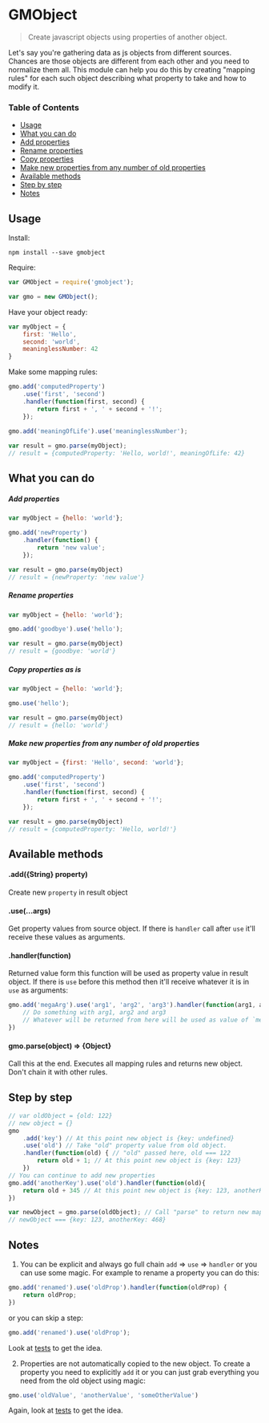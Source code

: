 # GMObject
> Create javascript objects using properties of another object.

Let's say you're gathering data as js objects from different sources. Chances are those objects are different from each other and you need to normalize them all.
This module can help you do this by creating "mapping rules" for each such object describing what property to take and how to modify it.

### Table of Contents

- [Usage](#usage)
- [What you can do](#what-you-can-do)
 - [Add properties](#add-properties)
 - [Rename properties](#rename-properties)
 - [Copy properties](#copy-properties-as-is)
 - [Make new properties from any number of old properties](#make-new-properties-from-any-number-of-old-properties)
- [Available methods](#available-methods)
- [Step by step](#step-by-step)
- [Notes](#notes)


## Usage
Install:
```shell
npm install --save gmobject
```

Require:
```javascript
var GMObject = require('gmobject');

var gmo = new GMObject();
```

Have your object ready:
```javascript
var myObject = {
    first: 'Hello',
    second: 'world',
    meaninglessNumber: 42
}
```

Make some mapping rules:
```javascript
gmo.add('computedProperty')
    .use('first', 'second')
    .handler(function(first, second) {
        return first + ', ' + second + '!';
    });
  
gmo.add('meaningOfLife').use('meaninglessNumber');

var result = gmo.parse(myObject);
// result = {computedProperty: 'Hello, world!', meaningOfLife: 42}
```

## What you can do
##### Add properties
```javascript
var myObject = {hello: 'world'};

gmo.add('newProperty')
    .handler(function() {
        return 'new value';
    });

var result = gmo.parse(myObject)
// result = {newProperty: 'new value'}
```

##### Rename properties
```javascript
var myObject = {hello: 'world'};

gmo.add('goodbye').use('hello');

var result = gmo.parse(myObject)
// result = {goodbye: 'world'}
```

##### Copy properties as is
```javascript
var myObject = {hello: 'world'};

gmo.use('hello');

var result = gmo.parse(myObject)
// result = {hello: 'world'}
```

##### Make new properties from any number of old properties
```javascript
var myObject = {first: 'Hello', second: 'world'};

gmo.add('computedProperty')
    .use('first', 'second')
    .handler(function(first, second) {
        return first + ', ' + second + '!';
    });

var result = gmo.parse(myObject)
// result = {computedProperty: 'Hello, world!'}
```

## Available methods
#### .add({String} property)
Create new `property` in result object

#### .use(...args)
Get property values from source object. If there is `handler` call after `use` it'll receive these values as arguments.

#### .handler(function)
Returned value form this function will be used as property value in result object.
If there is `use` before this method then it'll receive whatever it is in `use` as arguments:
```javascript
gmo.add('megaArg').use('arg1', 'arg2', 'arg3').handler(function(arg1, arg2, arg3) {
    // Do something with arg1, arg2 and arg3
    // Whatever will be returned from here will be used as value of `megaArg` property
})
```

#### gmo.parse(object) => {Object}
Call this at the end. Executes all mapping rules and returns new object. Don't chain it with other rules.

## Step by step
```javascript
// var oldObject = {old: 122}
// new object = {}
gmo
    .add('key') // At this point new object is {key: undefined}
    .use('old') // Take "old" property value from old object.
    .handler(function(old) { // "old" passed here, old === 122
        return old + 1; // At this point new object is {key: 123}
    })
// You can continue to add new properties
gmo.add('anotherKey').use('old').handler(function(old){
    return old + 345 // At this point new object is {key: 123, anotherKey: 468}
})

var newObject = gmo.parse(oldObject); // Call "parse" to return new mapped object
// newObject === {key: 123, anotherKey: 468}
```
## Notes
1. You can be explicit and always go full chain `add` => `use` => `handler` or you can use some magic.
For example to rename a property you can do this:
```javascript
gmo.add('renamed').use('oldProp').handler(function(oldProp) {
    return oldProp;
})
```
or you can skip a step:
```javascript
gmo.add('renamed').use('oldProp');
```
Look at [tests](https://github.com/VFK/gmobject/blob/master/test/test.js) to get the idea.

2. Properties are not automatically copied to the new object. To create a property you need to explicitly `add` it or you can just grab everything you need from the old object using magic:
```javascript
gmo.use('oldValue', 'anotherValue', 'someOtherValue')
```
Again, look at [tests](https://github.com/VFK/gmobject/blob/master/test/test.js) to get the idea.